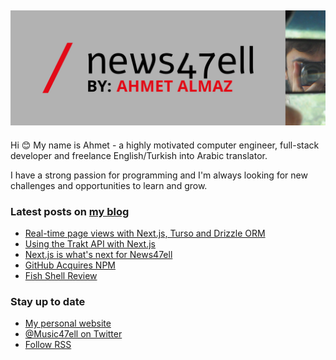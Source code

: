 ## [![Music47ell header](https://github.com/Music47ell/Music47ell/blob/main/assets/github-header.png)](https://www.news47ell.com)

Hi 😊 My name is Ahmet - a highly motivated computer engineer, full-stack developer and freelance English/Turkish into Arabic translator.

I have a strong passion for programming and I'm always looking for new challenges and opportunities to learn and grow.

### Latest posts on [my blog](https://www.news47ell.com)

<!-- BLOG-POST-LIST:START -->
- [Real-time page views with Next.js, Turso and Drizzle ORM](https://www.news47ell.com/blog/page-views-nextjs-turso-drizzle-orm)
- [Using the Trakt API with Next.js](https://www.news47ell.com/blog/trakt-api-nextjs)
- [Next.js is what&#39;s next for News47ell](https://www.news47ell.com/blog/nextjs-news47ell-github-public)
- [GitHub Acquires NPM](https://www.news47ell.com/blog/github-acquires-npm)
- [Fish Shell Review](https://www.news47ell.com/blog/fish-shell-review)
<!-- BLOG-POST-LIST:END -->

### Stay up to date

- [My personal website](https://news47ell.com/)
- [@Music47ell on Twitter](https://twitter.com/Music47ell)
- [Follow RSS](https://www.news47ell.com/feed.xml)